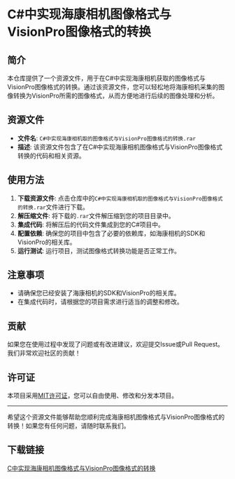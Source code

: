 # C#中实现海康相机图像格式与VisionPro图像格式的转换

## 简介

本仓库提供了一个资源文件，用于在C#中实现海康相机获取的图像格式与VisionPro图像格式的转换。通过该资源文件，您可以轻松地将海康相机采集的图像转换为VisionPro所需的图像格式，从而方便地进行后续的图像处理和分析。

## 资源文件

- **文件名**: `C#中实现海康相机取的图像格式与VisionPro图像格式的转换.rar`
- **描述**: 该资源文件包含了在C#中实现海康相机图像格式与VisionPro图像格式转换的代码和相关资源。

## 使用方法

1. **下载资源文件**: 点击仓库中的`C#中实现海康相机取的图像格式与VisionPro图像格式的转换.rar`文件进行下载。
2. **解压缩文件**: 将下载的`.rar`文件解压缩到您的项目目录中。
3. **集成代码**: 将解压后的代码文件集成到您的C#项目中。
4. **配置依赖**: 确保您的项目中包含了必要的依赖库，如海康相机的SDK和VisionPro的相关库。
5. **运行测试**: 运行项目，测试图像格式转换功能是否正常工作。

## 注意事项

- 请确保您已经安装了海康相机的SDK和VisionPro的相关库。
- 在集成代码时，请根据您的项目需求进行适当的调整和修改。

## 贡献

如果您在使用过程中发现了问题或有改进建议，欢迎提交Issue或Pull Request。我们非常欢迎社区的贡献！

## 许可证

本项目采用[MIT许可证](LICENSE)，您可以自由使用、修改和分发本项目。

---

希望这个资源文件能够帮助您顺利完成海康相机图像格式与VisionPro图像格式的转换！如果您有任何问题，请随时联系我们。

## 下载链接

[C中实现海康相机图像格式与VisionPro图像格式的转换](https://pan.quark.cn/s/4294df261612)